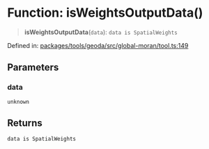 # Function: isWeightsOutputData()

> **isWeightsOutputData**(`data`): `data is SpatialWeights`

Defined in: [packages/tools/geoda/src/global-moran/tool.ts:149](https://github.com/geodaopenjs/openassistant/blob/0a6a7e7306d75a25dc968b3117f04cb7bd613bec/packages/tools/geoda/src/global-moran/tool.ts#L149)

## Parameters

### data

`unknown`

## Returns

`data is SpatialWeights`
